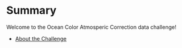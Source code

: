 # Summary
Welcome to the Ocean Color Atmosperic Correction data challenge!

* [About the Challenge](section1/section1.md)
  
